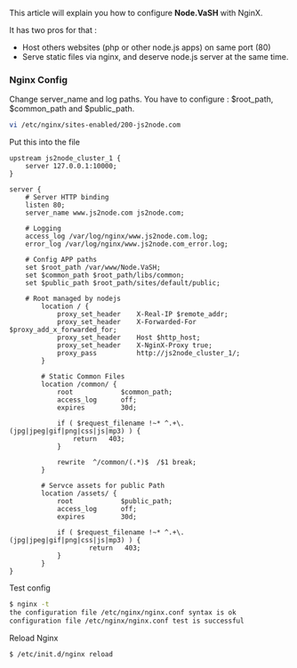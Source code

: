 This article will explain you how to configure **Node.VaSH** with NginX.

It has two pros for that :
+ Host others websites (php or other node.js apps) on same port (80)
+ Serve static files via nginx, and deserve node.js server at the same time.

### Nginx Config ###

Change server_name and log paths.
You have to configure : $root_path, $common_path and $public_path.

``` bash
vi /etc/nginx/sites-enabled/200-js2node.com
```

Put this into the file

``` nginx
upstream js2node_cluster_1 {
    server 127.0.0.1:10000;
}

server {
	# Server HTTP binding
    listen 80;
    server_name www.js2node.com js2node.com;

	# Logging
    access_log /var/log/nginx/www.js2node.com.log;
	error_log /var/log/nginx/www.js2node.com_error.log;
	
	# Config APP paths
	set $root_path /var/www/Node.VaSH;
    set $common_path $root_path/libs/common;
    set $public_path $root_path/sites/default/public;

	# Root managed by nodejs
        location / {
        	proxy_set_header 	X-Real-IP $remote_addr;
          	proxy_set_header 	X-Forwarded-For $proxy_add_x_forwarded_for;
          	proxy_set_header 	Host $http_host;
          	proxy_set_header 	X-NginX-Proxy true;
          	proxy_pass 		    http://js2node_cluster_1/;
        }

        # Static Common Files
        location /common/ {
            root            $common_path;
            access_log      off;
            expires         30d;

            if ( $request_filename !~* ^.+\.(jpg|jpeg|gif|png|css|js|mp3) ) {
                return   403;
            }

            rewrite  ^/common/(.*)$  /$1 break;
        }

        # Servce assets for public Path
        location /assets/ {
            root            $public_path;
            access_log      off;
            expires         30d;

            if ( $request_filename !~* ^.+\.(jpg|jpeg|gif|png|css|js|mp3) ) {
                    return   403;
            }
        }
}
```

Test config
``` bash
$ nginx -t
the configuration file /etc/nginx/nginx.conf syntax is ok
configuration file /etc/nginx/nginx.conf test is successful
```

Reload Nginx 
``` bash
$ /etc/init.d/nginx reload
```